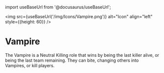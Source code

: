 import useBaseUrl from '@docusaurus/useBaseUrl';

<img src={useBaseUrl('/img/Icons/Vampire.png')} alt="Icon" align="left" style={{height: 60}} />
# Vampire

The Vampire is a Neutral Killing role that wins by being the last killer alive, or being the last team remaining. They can bite, changing others into Vampires, or kill players.

